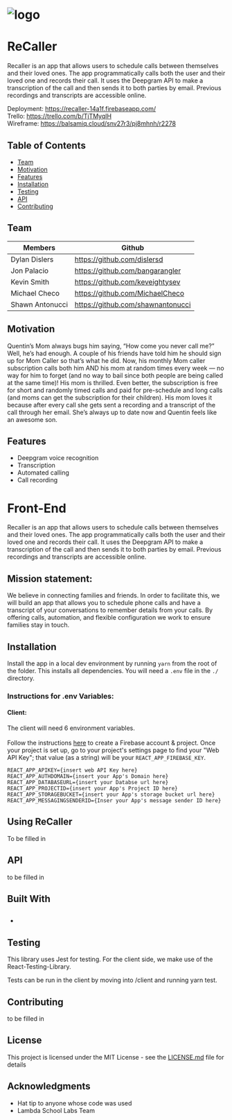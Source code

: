 # ![logo](https://raw.githubusercontent.com/labs12-mom-caller/Front-End/master/public/favicon.ico)

# ReCaller

Recaller is an app that allows users to schedule calls between themselves and their loved ones. The app programmatically calls both the user and their loved one and records their call. It uses the Deepgram API to make a transcription of the call and then sends it to both parties by email. Previous recordings and transcripts are accessible online.

Deployment: https://recaller-14a1f.firebaseapp.com/<br>
Trello: https://trello.com/b/TjTMyqlH <br>
Wireframe: https://balsamiq.cloud/snv27r3/pj8mhnh/r2278

## Table of Contents

- [Team](#team)
- [Motivation](#Motivation)
- [Features](#Features)
- [Installation](#Installation)
- [Testing](#Testing)
- [API](#API)
- [Contributing](#Contributing)

## Team

| Members         | Github                            |
| --------------- | --------------------------------- |
| Dylan Dislers   | https://github.com/dislersd       |
| Jon Palacio     | https://github.com/bangarangler   |
| Kevin Smith     | https://github.com/keveightysev   |
| Michael Checo   | https://github.com/MichaelCheco   |
| Shawn Antonucci | https://github.com/shawnantonucci |

## Motivation

Quentin’s Mom always bugs him saying, “How come you never call me?” Well, he’s had enough. A couple of his friends have told him he should sign up for Mom Caller so that’s what he did. Now, his monthly Mom caller subscription calls both him AND his mom at random times every week — no way for him to forget (and no way to bail since both people are being called at the same time)! His mom is thrilled. Even better, the subscription is free for short and randomly timed calls and paid for pre-schedule and long calls (and moms can get the subscription for their children). His mom loves it because after every call she gets sent a recording and a transcript of the call through her email. She’s always up to date now and Quentin feels like an awesome son.

## Features

- Deepgram voice recognition
- Transcription
- Automated calling
- Call recording

# Front-End

Recaller is an app that allows users to schedule calls between themselves and their loved ones. The app programmatically calls both the user and their loved one and records their call. It uses the Deepgram API to make a transcription of the call and then sends it to both parties by email. Previous recordings and transcripts are accessible online.

## Mission statement:

We believe in connecting families and friends. In order to facilitate this, we will build an app that allows you to schedule phone calls and have a transcript of your conversations to remember details from your calls. By offering calls, automation, and flexible configuration we work to ensure families stay in touch.

## Installation

Install the app in a local dev environment by running `yarn` from the root of
the folder. This installs all dependencies.
You will need a `.env` file in the `./` directory.

### Instructions for .env Variables:

#### Client:

The client will need 6 environment variables.
<br/><br/>
Follow the instructions [here](https://firebase.google.com/docs/web/setup) to create a Firebase account & project. Once your project is set up, go to your project's settings page to find your "Web API Key"; that value (as a string) will be your `REACT_APP_FIREBASE_KEY`.

```
REACT_APP_APIKEY={insert web API Key here}
REACT_APP_AUTHDOMAIN={insert your App's Domain here}
REACT_APP_DATABASEURL={insert your Databse url here}
REACT_APP_PROJECTID={insert your App's Project ID here}
REACT_APP_STORAGEBUCKET={insert your App's storage bucket url here}
REACT_APP_MESSAGINGSENDERID={Inser your App's message sender ID here}
```

## Using ReCaller

To be filled in

## API

to be filled in

## Built With

##

-

## Testing

This library uses Jest for testing. For the client side, we make use of the React-Testing-Library.

Tests can be run in the client by moving into /client and running yarn test.

## Contributing

to be filled in

## License

This project is licensed under the MIT License - see the [LICENSE.md](LICENSE.md) file for details

## Acknowledgments

- Hat tip to anyone whose code was used
- Lambda School Labs Team
